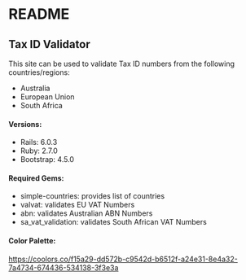 # README

## Tax ID Validator

This site can be used to validate Tax ID numbers from the following countries/regions:

* Australia
* European Union
* South Africa

#### Versions:

* Rails: 6.0.3
* Ruby: 2.7.0
* Bootstrap: 4.5.0
    
#### Required Gems:

* simple-countries: provides list of countries
* valvat: validates EU VAT Numbers
* abn: validates Australian ABN Numbers
* sa_vat_validation: validates South African VAT Numbers

#### Color Palette:

https://coolors.co/f15a29-dd572b-c9542d-b6512f-a24e31-8e4a32-7a4734-674436-534138-3f3e3a
